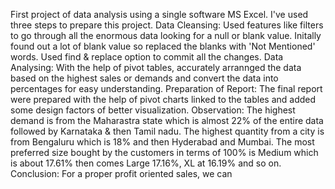 First project of data analysis using a single software MS Excel. I've used three steps to prepare this project.
Data Cleansing: Used features like filters to go through all the enormous data looking for a null or blank value. Initally found out a lot of blank value so replaced the blanks with 'Not Mentioned' words. Used find & replace option to commit all the changes.
Data Analysing: With the help of pivot tables, accurately arrannged the data based on the highest sales or demands and convert the data into percentages for easy understanding.
Preparation of Report: The final report were prepared with the help of pivot charts linked to the tables and added some design factors of better visualization.
Observation: The highest demand is from the Maharastra state which is almost 22% of the entire data followed by Karnataka & then Tamil nadu. The highest quantity from a city is from Bengaluru which is 18% and then Hyderabad and Mumbai. The most preferred size bought by the customers in terms of 100% is Medium which is about 17.61% then comes Large 17.16%, XL at 16.19% and so on.
Conclusion: For a proper profit oriented sales, we can 
